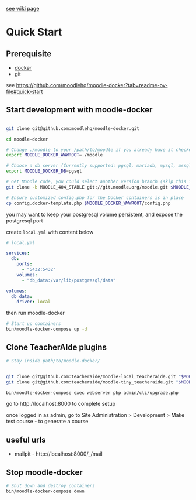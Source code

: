 [see wiki page](https://github.com/teacheraide/moodle-local_teacheraide/wiki/Quick-Start-for-both-teacheraide-plugins)

# Quick Start

## Prerequisite

- [docker](https://www.docker.com/products/docker-desktop)
- git

see https://github.com/moodlehq/moodle-docker?tab=readme-ov-file#quick-start

## Start development with moodle-docker

```bash

git clone git@github.com:moodlehq/moodle-docker.git

cd moodle-docker

# Change ./moodle to your /path/to/moodle if you already have it checked out
export MOODLE_DOCKER_WWWROOT=./moodle

# Choose a db server (Currently supported: pgsql, mariadb, mysql, mssql, oracle)
export MOODLE_DOCKER_DB=pgsql

# Get Moodle code, you could select another version branch (skip this if you already got the code)
git clone -b MOODLE_404_STABLE git://git.moodle.org/moodle.git $MOODLE_DOCKER_WWWROOT

# Ensure customized config.php for the Docker containers is in place
cp config.docker-template.php $MOODLE_DOCKER_WWWROOT/config.php
```

you may want to keep your postgresql volume persistent, and expose the postgresql port

create `local.yml` with content below

```yaml
# local.yml

services:
  db:
    ports:
      - "5432:5432"
    volumes:
      - "db_data:/var/lib/postgresql/data"

volumes:
  db_data:
    driver: local
```

then run moodle-docker

```bash
# Start up containers
bin/moodle-docker-compose up -d

```

## Clone TeacherAIde plugins

```bash
# Stay inside path/to/moodle-docker/


git clone git@github.com:teacheraide/moodle-local_teacheraide.git "$MOODLE_DOCKER_WWWROOT/local/teacheraide"
git clone git@github.com:teacheraide/moodle-tiny_teacheraide.git "$MOODLE_DOCKER_WWWROOT/lib/editor/tiny/plugins/teacheraide"

bin/moodle-docker-compose exec webserver php admin/cli/upgrade.php

```

go to http://localhost:8000 to complete setup

once logged in as admin, go to Site Administration > Development > Make test course - to generate a course

## useful urls

- mailpit - http://localhost:8000/\_/mail

## Stop moodle-docker

```bash
# Shut down and destroy containers
bin/moodle-docker-compose down
```
